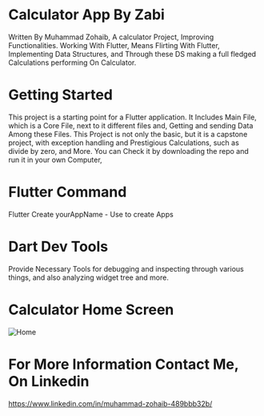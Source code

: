 # Calculator App By Zabi


Written By Muhammad Zohaib, A calculator Project, Improving Functionalities. Working With Flutter, Means Flirting With Flutter, 
Implementing Data Structures, and Through these DS making a full fledged Calculations performing On Calculator.

# Getting Started

This project is a starting point for a Flutter application. It Includes Main File, which is a Core File, next to it different files and, Getting and sending Data Among these Files.
This Project is not only the basic, but it is a capstone project, with exception handling and Prestigious Calculations, such as divide by zero, and More.
You can Check it by downloading the repo and run it in your own Computer, 

# Flutter Command
Flutter Create yourAppName - Use to create Apps

# Dart Dev Tools

Provide Necessary Tools for debugging and inspecting through various things, and also analyzing widget tree and more.


# Calculator Home Screen
![Home]("screenshots\homescreen.jpg")




# For More Information Contact Me, On Linkedin

https://www.linkedin.com/in/muhammad-zohaib-489bbb32b/
